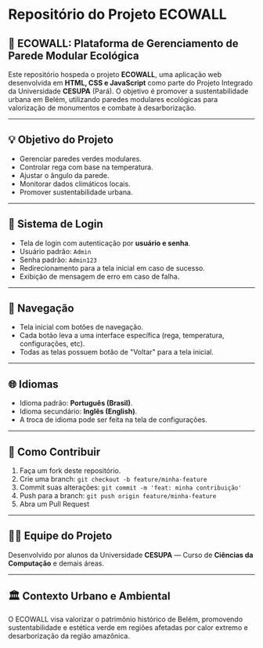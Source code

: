 # Repositório do Projeto ECOWALL

## 🌱 ECOWALL: Plataforma de Gerenciamento de Parede Modular Ecológica

Este repositório hospeda o projeto **ECOWALL**, uma aplicação web desenvolvida em **HTML, CSS e JavaScript** como parte do Projeto Integrado da Universidade **CESUPA** (Pará). O objetivo é promover a sustentabilidade urbana em Belém, utilizando paredes modulares ecológicas para valorização de monumentos e combate à desarborização.

---

## 💡 Objetivo do Projeto

- Gerenciar paredes verdes modulares.
- Controlar rega com base na temperatura.
- Ajustar o ângulo da parede.
- Monitorar dados climáticos locais.
- Promover sustentabilidade urbana.

---

## 🔐 Sistema de Login

- Tela de login com autenticação por **usuário e senha**.
- Usuário padrão: `Admin`
- Senha padrão: `Admin123`
- Redirecionamento para a tela inicial em caso de sucesso.
- Exibição de mensagem de erro em caso de falha.

---

## 🔄 Navegação

- Tela inicial com botões de navegação.
- Cada botão leva a uma interface específica (rega, temperatura, configurações, etc).
- Todas as telas possuem botão de "Voltar" para a tela inicial.

---

## 🌐 Idiomas

- Idioma padrão: **Português (Brasil)**.
- Idioma secundário: **Inglês (English)**.
- A troca de idioma pode ser feita na tela de configurações.

---

## 📌 Como Contribuir

1. Faça um fork deste repositório.
2. Crie uma branch: `git checkout -b feature/minha-feature`
3. Commit suas alterações: `git commit -m 'feat: minha contribuição'`
4. Push para a branch: `git push origin feature/minha-feature`
5. Abra um Pull Request

---

## 👨‍💻 Equipe do Projeto

Desenvolvido por alunos da Universidade **CESUPA** — Curso de **Ciências da Computação** e demais áreas.

---

## 🏛️ Contexto Urbano e Ambiental

O ECOWALL visa valorizar o patrimônio histórico de Belém, promovendo sustentabilidade e estética verde em regiões afetadas por calor extremo e desarborização da região amazônica.